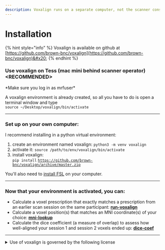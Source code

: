 ```yaml
---
description: Voxalign runs on a separate computer, not the scanner console
---
```


# Installation

{% hint style="info" %}
Voxalign is available on github at [https://github.com/brown-bnc/voxalign](https://github.com/brown-bnc/voxalign)&#x20;
{% endhint %}

### Use voxalign on Tess (mac mini behind scanner operator)  \<RECOMMENDED>&#x20;

\*Make sure you log in as mrfuser\*

A voxalign environment is already created, so all you have to do is open a terminal window and type \
`source ~/Desktop/voxalign/bin/activate`

***

### Set up on your own computer:

I recommend installing in a python virtual environment:

1. create an environment named voxalign: `python3 -m venv voxalign`
2. activate it: `source /path/to/env/voxalign/bin/activate`
3. install voxalign: \
   `pip install` [`https://github.com/brown-bnc/voxalign/archive/master.zip`](https://github.com/brown-bnc/voxalign/archive/master.zip)

You'll also need to [install FSL](https://fsl.fmrib.ox.ac.uk/fsl/docs/#/install/index) on your computer.

***

### Now that your environment is activated, you can:

* Calculate a voxel prescription that exactly matches a prescription from an earlier scan session on the same participant: [**run-voxalign**](multi-session-alignment.md)&#x20;
* Calculate a voxel position(s) that matches an MNI coordinate(s) of your choice: [**mni-lookup**](center-on-mni-coordinate.md)&#x20;
* Calculate the dice coefficient (a measure of overlap) to assess how well-aligned your session 1 and session 2 voxels ended up: [**dice-coef**](quantify-voxel-overlap.md)&#x20;

***

<details>

<summary>Use of voxalign is governed by the following license</summary>

Copyright 2025, Brown University, Providence, RI.

All Rights Reserved

Permission to use, copy, modify, and distribute this software and\
its documentation for any purpose other than its incorporation into a\
commercial product or service is hereby granted without fee, provided\
that the above copyright notice appear in all copies and that both\
that copyright notice and this permission notice appear in supporting\
documentation, and that the name of Brown University not be used in\
advertising or publicity pertaining to distribution of the software\
without specific, written prior permission.

BROWN UNIVERSITY DISCLAIMS ALL WARRANTIES WITH REGARD TO THIS SOFTWARE,\
INCLUDING ALL IMPLIED WARRANTIES OF MERCHANTABILITY AND FITNESS FOR ANY\
PARTICULAR PURPOSE. IN NO EVENT SHALL BROWN UNIVERSITY BE LIABLE FOR\
ANY SPECIAL, INDIRECT OR CONSEQUENTIAL DAMAGES OR ANY DAMAGES\
WHATSOEVER RESULTING FROM LOSS OF USE, DATA OR PROFITS, WHETHER IN AN\
ACTION OF CONTRACT, NEGLIGENCE OR OTHER TORTIOUS ACTION, ARISING OUT OF\
OR IN CONNECTION WITH THE USE OR PERFORMANCE OF THIS SOFTWARE.

</details>
